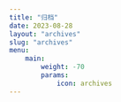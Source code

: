 ```yaml
---
title: "归档"
date: 2023-08-28
layout: "archives"
slug: "archives"
menu:
    main:
        weight: -70
        params: 
            icon: archives
---
```

